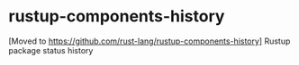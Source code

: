 # rustup-components-history
[Moved to https://github.com/rust-lang/rustup-components-history] Rustup package status history

